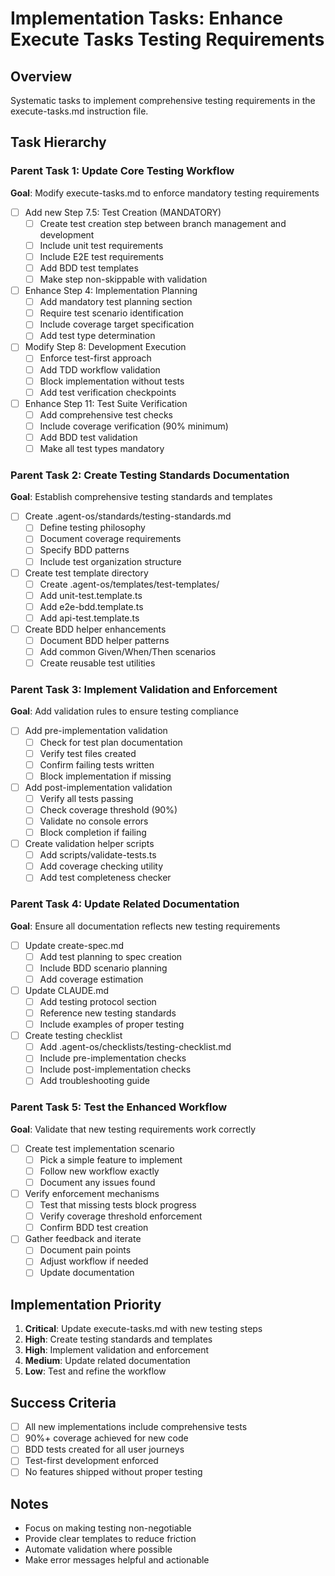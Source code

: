 # Implementation Tasks: Enhance Execute Tasks Testing Requirements

## Overview
Systematic tasks to implement comprehensive testing requirements in the execute-tasks.md instruction file.

## Task Hierarchy

### Parent Task 1: Update Core Testing Workflow
**Goal**: Modify execute-tasks.md to enforce mandatory testing requirements

- [ ] Add new Step 7.5: Test Creation (MANDATORY)
  - [ ] Create test creation step between branch management and development
  - [ ] Include unit test requirements
  - [ ] Include E2E test requirements
  - [ ] Add BDD test templates
  - [ ] Make step non-skippable with validation

- [ ] Enhance Step 4: Implementation Planning
  - [ ] Add mandatory test planning section
  - [ ] Require test scenario identification
  - [ ] Include coverage target specification
  - [ ] Add test type determination

- [ ] Modify Step 8: Development Execution
  - [ ] Enforce test-first approach
  - [ ] Add TDD workflow validation
  - [ ] Block implementation without tests
  - [ ] Add test verification checkpoints

- [ ] Enhance Step 11: Test Suite Verification
  - [ ] Add comprehensive test checks
  - [ ] Include coverage verification (90% minimum)
  - [ ] Add BDD test validation
  - [ ] Make all test types mandatory

### Parent Task 2: Create Testing Standards Documentation
**Goal**: Establish comprehensive testing standards and templates

- [ ] Create .agent-os/standards/testing-standards.md
  - [ ] Define testing philosophy
  - [ ] Document coverage requirements
  - [ ] Specify BDD patterns
  - [ ] Include test organization structure

- [ ] Create test template directory
  - [ ] Create .agent-os/templates/test-templates/
  - [ ] Add unit-test.template.ts
  - [ ] Add e2e-bdd.template.ts
  - [ ] Add api-test.template.ts

- [ ] Create BDD helper enhancements
  - [ ] Document BDD helper patterns
  - [ ] Add common Given/When/Then scenarios
  - [ ] Create reusable test utilities

### Parent Task 3: Implement Validation and Enforcement
**Goal**: Add validation rules to ensure testing compliance

- [ ] Add pre-implementation validation
  - [ ] Check for test plan documentation
  - [ ] Verify test files created
  - [ ] Confirm failing tests written
  - [ ] Block implementation if missing

- [ ] Add post-implementation validation
  - [ ] Verify all tests passing
  - [ ] Check coverage threshold (90%)
  - [ ] Validate no console errors
  - [ ] Block completion if failing

- [ ] Create validation helper scripts
  - [ ] Add scripts/validate-tests.ts
  - [ ] Add coverage checking utility
  - [ ] Add test completeness checker

### Parent Task 4: Update Related Documentation
**Goal**: Ensure all documentation reflects new testing requirements

- [ ] Update create-spec.md
  - [ ] Add test planning to spec creation
  - [ ] Include BDD scenario planning
  - [ ] Add coverage estimation

- [ ] Update CLAUDE.md
  - [ ] Add testing protocol section
  - [ ] Reference new testing standards
  - [ ] Include examples of proper testing

- [ ] Create testing checklist
  - [ ] Add .agent-os/checklists/testing-checklist.md
  - [ ] Include pre-implementation checks
  - [ ] Include post-implementation checks
  - [ ] Add troubleshooting guide

### Parent Task 5: Test the Enhanced Workflow
**Goal**: Validate that new testing requirements work correctly

- [ ] Create test implementation scenario
  - [ ] Pick a simple feature to implement
  - [ ] Follow new workflow exactly
  - [ ] Document any issues found

- [ ] Verify enforcement mechanisms
  - [ ] Test that missing tests block progress
  - [ ] Verify coverage threshold enforcement
  - [ ] Confirm BDD test creation

- [ ] Gather feedback and iterate
  - [ ] Document pain points
  - [ ] Adjust workflow if needed
  - [ ] Update documentation

## Implementation Priority
1. **Critical**: Update execute-tasks.md with new testing steps
2. **High**: Create testing standards and templates
3. **High**: Implement validation and enforcement
4. **Medium**: Update related documentation
5. **Low**: Test and refine the workflow

## Success Criteria
- [ ] All new implementations include comprehensive tests
- [ ] 90%+ coverage achieved for new code
- [ ] BDD tests created for all user journeys
- [ ] Test-first development enforced
- [ ] No features shipped without proper testing

## Notes
- Focus on making testing non-negotiable
- Provide clear templates to reduce friction
- Automate validation where possible
- Make error messages helpful and actionable